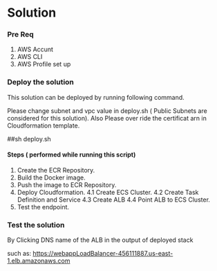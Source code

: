# Solution

### Pre Req
1. AWS Accunt
2. AWS CLI
3. AWS Profile set up

### Deploy the solution

This solution can be deployed by running following command.

Please change subnet and vpc value in deploy.sh ( Public Subnets are considered for this solution).
Also Please over ride the certificat arn in Cloudformation template.


##sh deploy.sh

#### Steps ( performed while running this script)

1. Create the ECR Repository.
2. Build the Docker image.
3. Push the image to ECR Repository.
4. Deploy Cloudformation.
   4.1 Create ECS Cluster.
   4.2 Create Task Definition and Service
   4.3 Create ALB
   4.4 Point ALB to ECS Cluster.
5. Test the endpoint.

### Test the solution

By Clicking DNS name of the ALB in the output of deployed stack

such as: https://webappLoadBalancer-456111887.us-east-1.elb.amazonaws.com


